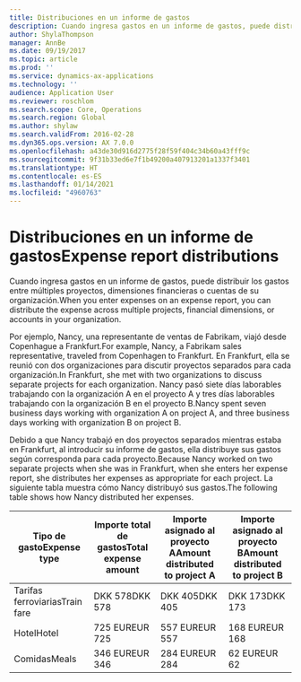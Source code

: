 ```yaml
---
title: Distribuciones en un informe de gastos
description: Cuando ingresa gastos en un informe de gastos, puede distribuirlos entre los gastos de múltiples proyectos, entidades legales o cuentas de su organización.
author: ShylaThompson
manager: AnnBe
ms.date: 09/19/2017
ms.topic: article
ms.prod: ''
ms.service: dynamics-ax-applications
ms.technology: ''
audience: Application User
ms.reviewer: roschlom
ms.search.scope: Core, Operations
ms.search.region: Global
ms.author: shylaw
ms.search.validFrom: 2016-02-28
ms.dyn365.ops.version: AX 7.0.0
ms.openlocfilehash: a43de30d916d2775f28f59f404c34b60a43fff9c
ms.sourcegitcommit: 9f31b33ed6e7f1b49200a407913201a1337f3401
ms.translationtype: HT
ms.contentlocale: es-ES
ms.lasthandoff: 01/14/2021
ms.locfileid: "4960763"
---
```

# <a name="expense-report-distributions"></a><span data-ttu-id="5d1d8-103">Distribuciones en un informe de gastos</span><span class="sxs-lookup"><span data-stu-id="5d1d8-103">Expense report distributions</span></span>

<span data-ttu-id="5d1d8-104">Cuando ingresa gastos en un informe de gastos, puede distribuir los gastos entre múltiples proyectos, dimensiones financieras o cuentas de su organización.</span><span class="sxs-lookup"><span data-stu-id="5d1d8-104">When you enter expenses on an expense report, you can distribute the expense across multiple projects, financial dimensions, or accounts in your organization.</span></span>

<span data-ttu-id="5d1d8-105">Por ejemplo, Nancy, una representante de ventas de Fabrikam, viajó desde Copenhague a Frankfurt.</span><span class="sxs-lookup"><span data-stu-id="5d1d8-105">For example, Nancy, a Fabrikam sales representative, traveled from Copenhagen to Frankfurt.</span></span> <span data-ttu-id="5d1d8-106">En Frankfurt, ella se reunió con dos organizaciones para discutir proyectos separados para cada organización.</span><span class="sxs-lookup"><span data-stu-id="5d1d8-106">In Frankfurt, she met with two organizations to discuss separate projects for each organization.</span></span> <span data-ttu-id="5d1d8-107">Nancy pasó siete días laborables trabajando con la organización A en el proyecto A y tres días laborables trabajando con la organización B en el proyecto B.</span><span class="sxs-lookup"><span data-stu-id="5d1d8-107">Nancy spent seven business days working with organization A on project A, and three business days working with organization B on project B.</span></span>

<span data-ttu-id="5d1d8-108">Debido a que Nancy trabajó en dos proyectos separados mientras estaba en Frankfurt, al introducir su informe de gastos, ella distribuye sus gastos según corresponda para cada proyecto.</span><span class="sxs-lookup"><span data-stu-id="5d1d8-108">Because Nancy worked on two separate projects when she was in Frankfurt, when she enters her expense report, she distributes her expenses as appropriate for each project.</span></span> <span data-ttu-id="5d1d8-109">La siguiente tabla muestra cómo Nancy distribuyó sus gastos.</span><span class="sxs-lookup"><span data-stu-id="5d1d8-109">The following table shows how Nancy distributed her expenses.</span></span>


| <span data-ttu-id="5d1d8-110">Tipo de gasto</span><span class="sxs-lookup"><span data-stu-id="5d1d8-110">Expense type</span></span> | <span data-ttu-id="5d1d8-111">Importe total de gastos</span><span class="sxs-lookup"><span data-stu-id="5d1d8-111">Total expense amount</span></span>|<span data-ttu-id="5d1d8-112">Importe asignado al proyecto A</span><span class="sxs-lookup"><span data-stu-id="5d1d8-112">Amount distributed to project A</span></span>| <span data-ttu-id="5d1d8-113">Importe asignado al proyecto B</span><span class="sxs-lookup"><span data-stu-id="5d1d8-113">Amount distributed to project B</span></span> |
|--------------|---------------------|-------------------------------|---------------------------------|
|<span data-ttu-id="5d1d8-114">Tarifas ferroviarias</span><span class="sxs-lookup"><span data-stu-id="5d1d8-114">Train fare</span></span>   |<span data-ttu-id="5d1d8-115">DKK 578</span><span class="sxs-lookup"><span data-stu-id="5d1d8-115">DKK 578</span></span>              |<span data-ttu-id="5d1d8-116">DKK 405</span><span class="sxs-lookup"><span data-stu-id="5d1d8-116">DKK 405</span></span>                        |<span data-ttu-id="5d1d8-117">DKK 173</span><span class="sxs-lookup"><span data-stu-id="5d1d8-117">DKK 173</span></span>                          |
|<span data-ttu-id="5d1d8-118">Hotel</span><span class="sxs-lookup"><span data-stu-id="5d1d8-118">Hotel</span></span>         |<span data-ttu-id="5d1d8-119">725 EUR</span><span class="sxs-lookup"><span data-stu-id="5d1d8-119">EUR 725</span></span>              |<span data-ttu-id="5d1d8-120">557 EUR</span><span class="sxs-lookup"><span data-stu-id="5d1d8-120">EUR 557</span></span>                        |<span data-ttu-id="5d1d8-121">168 EUR</span><span class="sxs-lookup"><span data-stu-id="5d1d8-121">EUR 168</span></span>                          |
|<span data-ttu-id="5d1d8-122">Comidas</span><span class="sxs-lookup"><span data-stu-id="5d1d8-122">Meals</span></span>         |<span data-ttu-id="5d1d8-123">346 EUR</span><span class="sxs-lookup"><span data-stu-id="5d1d8-123">EUR 346</span></span>              |<span data-ttu-id="5d1d8-124">284 EUR</span><span class="sxs-lookup"><span data-stu-id="5d1d8-124">EUR 284</span></span>                        |<span data-ttu-id="5d1d8-125">62 EUR</span><span class="sxs-lookup"><span data-stu-id="5d1d8-125">EUR 62</span></span>                           |


